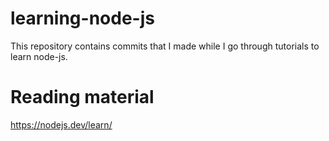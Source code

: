 # learning-node-js
This repository contains commits that I made while I go through tutorials to learn node-js.

# Reading material
https://nodejs.dev/learn/